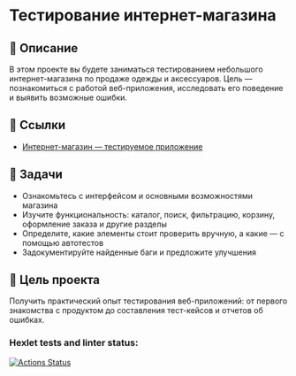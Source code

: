 # Тестирование интернет-магазина

## 🛒 Описание

В этом проекте вы будете заниматься тестированием небольшого интернет-магазина по продаже одежды и аксессуаров. Цель — познакомиться с работой веб-приложения, исследовать его поведение и выявить возможные ошибки.

## 🔗 Ссылки

- [Интернет-магазин — тестируемое приложение](https://hexlet-products-store.vercel.app/)

## 📌 Задачи

- Ознакомьтесь с интерфейсом и основными возможностями магазина
- Изучите функциональность: каталог, поиск, фильтрацию, корзину, оформление заказа и другие разделы
- Определите, какие элементы стоит проверить вручную, а какие — с помощью автотестов
- Задокументируйте найденные баги и предложите улучшения

## 🎯 Цель проекта

Получить практический опыт тестирования веб-приложений: от первого знакомства с продуктом до составления тест-кейсов и отчетов об ошибках.


### Hexlet tests and linter status:
[![Actions Status](https://github.com/OsuQA/qa-engineer-project-84/actions/workflows/hexlet-check.yml/badge.svg)](https://github.com/OsuQA/qa-engineer-project-84/actions)
